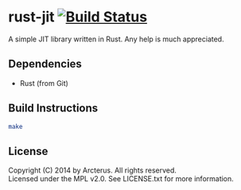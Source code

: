 # rust-jit [![Build Status](https://travis-ci.org/Arcterus/rust-jit.png?branch=master)](https://travis-ci.org/Arcterus/rust-jit) #

A simple JIT library written in Rust.  Any help is much appreciated.

## Dependencies ##

* Rust (from Git)

## Build Instructions ##

```bash
make
```

## License ##

Copyright (C) 2014 by Arcterus.  All rights reserved.  
Licensed under the MPL v2.0.  See LICENSE.txt for more information.

